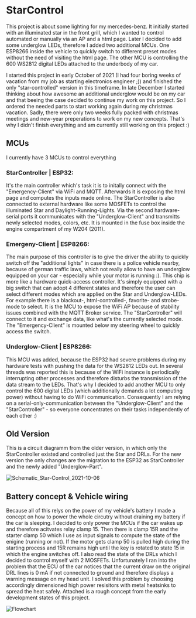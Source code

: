 # StarControl
This project is about some lighting for my mercedes-benz. 
It initially started with an illuminated star in the front grill, which I wanted to control automated or manually via an AP and a html page. 
Later I decided to add some underglow LEDs, therefore I added two additional MCUs. One ESP8266 inside the vehicle to quickly switch to different preset modes without the need of visiting the html page. The other MCU is controlling the 600 WS2812 digital LEDs attached to the underbody of my car.

I started this project in early October of 2021 (I had four boring weeks of vacation from my job as starting electronics engineer ;)) and finished the only "star-controlled" version in this timeframe. In late December I started thinking about how awesome an additional underglow would be on my car and that beeing the case decided to continue my work on this project. So I ordered the needed parts to start working again during my christmas vacation. Sadly, there were only two weeks fully packed with christmas meetings and new-year preperations to work on my new concepts. That's why I didn't finish everything and am currently still working on this project :)

## MCUs
I currently have 3 MCUs to control everything
### StarController | ESP32:
It's the main controller which's task it is to initally connect with the "Emergency-Client" via WiFi and MQTT. Afterwards it is exposing the html page and computes the inputs made online. The StarController is also connected to external hardware like some MOSFETs to control the illuminated Star and Daylight-Running-Lights. Via the second hardware-serial ports it communicates with the "Underglow-Client" and transmitts newly selected modes, colors, etc. It is mounted in the fuse box inside the engine compartment of my W204 (2011).
### Emergeny-Client | ESP8266:
The main purpose of this controller is to give the driver the ability to quickly switch off the "additional lights" in case there is a police vehicle nearby, because of german traffic laws, which not really allow to have an underglow equipped on your car - especially while your motor is running :). This chip is more like a hardware quick-access controller. It's simply equipped with a big switch that can adopt 4 different states and therefore the user can select different modes which are applied on the Star and Underglow-LEDs. For example there is a blackout-, html-controlled-, favorite- and strobe-mode to select. It is the MCU to expose the WiFi AP because of stability issues combined with the MQTT Broker service. The "StarController" will connect to it and exchange data, like what's the currently selected mode. The "Emergency-Client" is mounted below my steering wheel to quickly access the switch.
### Underglow-Client | ESP8266:
This MCU was added, because the ESP32 had severe problems during my hardware tests with pushing the data for the WS2812 LEDs out. In several threads was reported this is because of the WiFi instance is periodically interrupting other processes and therefore disturbs the transmission of the data stream to the LEDs. That's why I decided to add another MCU to only control the 600 digital LEDs (which additionally demands a lot computing power) without having to do WiFi communication. Consequently I am relying on a serial-only-communication between the "Underglow-Client" and the "StarController" - so everyone concentrates on their tasks independently of each other :)

## Old Version
This is a circuit diagramm from the older version, in which only the StarController existed and controlled just the Star and DRLs. For the new version the only changes are the migration to the ESP32 as StarController and the newly added "Underglow-Part".

![Schematic_Star-Control_2021-10-06](https://user-images.githubusercontent.com/33253725/149627361-69b01865-dca2-4f18-b78a-5a95abb0b29b.png)

## Battery concept & Vehicle wiring  
Because all of this relys on the power of my vehicle's battery I made a concept on how to power the whole circutry without draining my battery if the car is sleeping.
I decided to only power the MCUs if the car wakes up and therefore acitvates relay clamp 15. Then there is clamp 15R and the starter clamp 50 which I use as input signals to compute the state of the enigine (running or not). If the motor gets clamp 50 is pulled high during the starting process and 15R remains high until the key is rotated to state 15 in which the engine switches off. I also read the state of the DRLs which I decided to control myself with 2 MOSFETs. Unfortunately I ran into the problem that the ECU of the car notices that the current draw on the original DRL lines is 0 mA if not connected to ground and therefore displays a warning message on my head unit. I solved this problem by choosing accordingly dimensioned high power resisitors with metal heatsinks to spread the heat safely. Attached is a rough concept from the early development states of this project.

![Flowchart](https://user-images.githubusercontent.com/33253725/149628122-031fb700-c198-4e6d-90bc-a2dc74feb59b.png)
